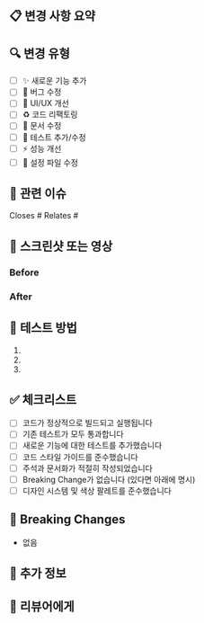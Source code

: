 ## 📋 변경 사항 요약
<!-- 이 PR에서 변경한 내용을 간단히 설명해주세요 -->


## 🔍 변경 유형
<!-- 해당하는 항목에 [x] 표시해주세요 -->
- [ ] ✨ 새로운 기능 추가
- [ ] 🐛 버그 수정
- [ ] 🎨 UI/UX 개선
- [ ] ♻️ 코드 리팩토링
- [ ] 📝 문서 수정
- [ ] 🧪 테스트 추가/수정
- [ ] ⚡️ 성능 개선
- [ ] 🔧 설정 파일 수정

## 🔗 관련 이슈
<!-- 관련된 이슈 번호를 작성해주세요 (예: #123) -->
Closes #
Relates #

## 📸 스크린샷 또는 영상
<!-- UI 변경이 있는 경우 Before/After 스크린샷을 첨부해주세요 -->

### Before
<!-- 변경 전 -->

### After
<!-- 변경 후 -->

## 🧪 테스트 방법
<!-- 리뷰어가 이 변경사항을 어떻게 테스트할 수 있는지 설명해주세요 -->
1.
2.
3.

## ✅ 체크리스트
<!-- PR을 제출하기 전에 아래 항목들을 확인해주세요 -->
- [ ] 코드가 정상적으로 빌드되고 실행됩니다
- [ ] 기존 테스트가 모두 통과합니다
- [ ] 새로운 기능에 대한 테스트를 추가했습니다
- [ ] 코드 스타일 가이드를 준수했습니다
- [ ] 주석과 문서화가 적절히 작성되었습니다
- [ ] Breaking Change가 없습니다 (있다면 아래에 명시)
- [ ] 디자인 시스템 및 색상 팔레트를 준수했습니다

## 🚨 Breaking Changes
<!-- Breaking Change가 있다면 상세히 설명해주세요 -->
- 없음

## 📝 추가 정보
<!-- 리뷰어가 알아야 할 추가 정보나 고려사항이 있다면 작성해주세요 -->


## 💬 리뷰어에게
<!-- 특별히 집중해서 봐주었으면 하는 부분이 있다면 작성해주세요 -->